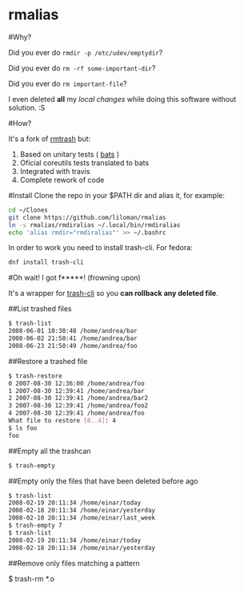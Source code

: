 rmalias 
=======

#Why?

Did you ever do `rmdir -p /etc/udev/emptydir`?

Did you ever do `rm -rf some-important-dir`?

Did you ever do `rm important-file`?

I even deleted **all** my *local changes* while doing this software without solution. :S

#How?

It's a fork of [rmtrash](https://github.com/PhrozenByte/rmtrash) but:

1. Based on unitary tests ( [bats](https://github.com/sstephenson/bats) )
2. Oficial coreutils tests translated to bats
3. Integrated with travis
4. Complete rework of code 


#Install 
Clone the repo in your $PATH dir and alias it, for example:

```bash
cd ~/Clones
git clone https://github.com/liloman/rmalias
ln -s rmalias/rmdiralias ~/.local/bin/rmdiralias
echo 'alias rmdir="rmdiralias"' >> ~/.bashrc
```

In order to work you need to install trash-cli. For fedora:

```bash
dnf install trash-cli
```


#Oh wait! I got f*****! (frowning upon)

It's a wrapper for [trash-cli](https://github.com/andreafrancia/trash-cli) so you **can rollback any deleted file**.


##List trashed files
```bash
$ trash-list
2008-06-01 10:30:48 /home/andrea/bar
2008-06-02 21:50:41 /home/andrea/bar
2008-06-23 21:50:49 /home/andrea/foo
```

##Restore a trashed file

```bash
$ trash-restore
0 2007-08-30 12:36:00 /home/andrea/foo
1 2007-08-30 12:39:41 /home/andrea/bar
2 2007-08-30 12:39:41 /home/andrea/bar2
3 2007-08-30 12:39:41 /home/andrea/foo2
4 2007-08-30 12:39:41 /home/andrea/foo
What file to restore [0..4]: 4
$ ls foo
foo
```

##Empty all the trashcan

```bash
$ trash-empty
```

##Empty only the files that have been deleted before <days> ago

```bash
$ trash-list
2008-02-19 20:11:34 /home/einar/today
2008-02-18 20:11:34 /home/einar/yesterday
2008-02-10 20:11:34 /home/einar/last_week
$ trash-empty 7
$ trash-list
2008-02-19 20:11:34 /home/einar/today
2008-02-18 20:11:34 /home/einar/yesterday
```

##Remove only files matching a pattern

$ trash-rm \*.o



